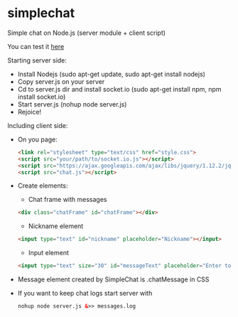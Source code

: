 # simplechat
Simple chat on Node.js (server module + client script)

You can test it [here](http://198.199.90.88/)

Starting server side:

- Install Nodejs (sudo apt-get update, sudo apt-get install nodejs)
- Copy server.js on your server
- Cd to server.js dir and install socket.io (sudo apt-get install npm, npm install socket.io)
- Start server.js (nohup node server.js)
- Rejoice!

Including client side:

- 	On you page:
	```html
	<link rel="stylesheet" type="text/css" href="style.css">
	<script src="your/path/to/socket.io.js"></script>
	<script src="https://ajax.googleapis.com/ajax/libs/jquery/1.12.2/jquery.min.js"></script>
	<script src="chat.js"></script>
	```
	
-  Create elements:
	* Chat frame with messages
	```html
	<div class="chatFrame" id="chatFrame"></div>
	```
	* Nickname element
	```html
	<input type="text" id="nickname" placeholder="Nickname"></input>
	```
	* Input element
	```html
	<input type="text" size="30" id="messageText" placeholder="Enter to send..." maxlength="55"></input>
	```
		
- Message element created by SimpleChat is .chatMessage in CSS 
- If you want to keep chat logs start server with 
	```html
	nohup node server.js &>> messages.log
	```